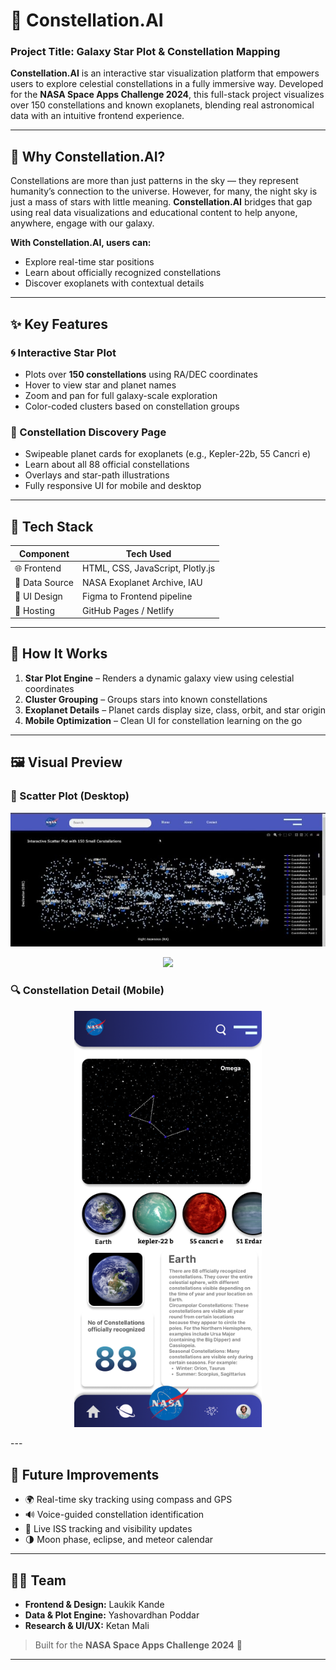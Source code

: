 # 🌌 Constellation.AI

### Project Title: Galaxy Star Plot & Constellation Mapping

**Constellation.AI** is an interactive star visualization platform that empowers users to explore celestial constellations in a fully immersive way. Developed for the **NASA Space Apps Challenge 2024**, this full-stack project visualizes over 150 constellations and known exoplanets, blending real astronomical data with an intuitive frontend experience.

---

## 🚀 Why Constellation.AI?

Constellations are more than just patterns in the sky — they represent humanity’s connection to the universe. However, for many, the night sky is just a mass of stars with little meaning. **Constellation.AI** bridges that gap using real data visualizations and educational content to help anyone, anywhere, engage with our galaxy.

**With Constellation.AI, users can:**
- Explore real-time star positions
- Learn about officially recognized constellations
- Discover exoplanets with contextual details

---

## ✨ Key Features

### 🌀 Interactive Star Plot
- Plots over **150 constellations** using RA/DEC coordinates
- Hover to view star and planet names
- Zoom and pan for full galaxy-scale exploration
- Color-coded clusters based on constellation groups

### 🔭 Constellation Discovery Page
- Swipeable planet cards for exoplanets (e.g., Kepler-22b, 55 Cancri e)
- Learn about all 88 official constellations
- Overlays and star-path illustrations
- Fully responsive UI for mobile and desktop

---

## 🧠 Tech Stack

| Component     | Tech Used                        |
|---------------|----------------------------------|
| 🌐 Frontend    | HTML, CSS, JavaScript, Plotly.js |
| 🧪 Data Source | NASA Exoplanet Archive, IAU     |
| 🎨 UI Design   | Figma to Frontend pipeline       |
| 🚀 Hosting     | GitHub Pages / Netlify           |

---

## 🧬 How It Works

1. **Star Plot Engine** – Renders a dynamic galaxy view using celestial coordinates  
2. **Cluster Grouping** – Groups stars into known constellations  
3. **Exoplanet Details** – Planet cards display size, class, orbit, and star origin  
4. **Mobile Optimization** – Clean UI for constellation learning on the go  

---

## 🖼️ Visual Preview

### 🌌 Scatter Plot (Desktop)  
<p align="center">
  <img src="tuxx.jpg" width="600"/>
</p>

<p align="center">
  <img src="tuxxx.jpg" width="600"/>
</p>

### 🔍 Constellation Detail (Mobile)  
<p align="center">
  <img src="tux.png" width="300"/>
</p>
---

## 🔮 Future Improvements

- 🌍 Real-time sky tracking using compass and GPS
- 🔊 Voice-guided constellation identification
- 📡 Live ISS tracking and visibility updates
- 🌗 Moon phase, eclipse, and meteor calendar

---

## 👨‍🚀 Team

- **Frontend & Design:** Laukik Kande  
- **Data & Plot Engine:** Yashovardhan Poddar  
- **Research & UI/UX:** Ketan Mali  

> Built for the **NASA Space Apps Challenge 2024** 🌠

---
